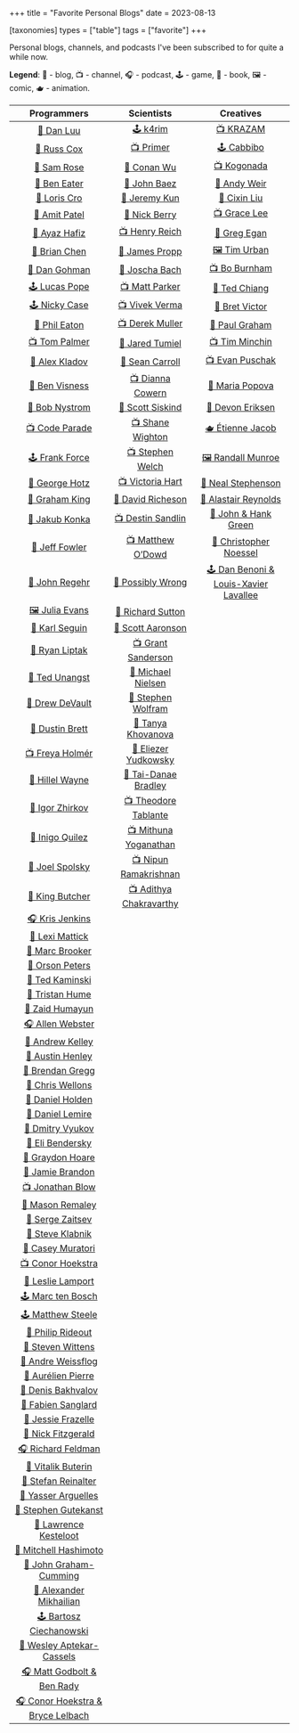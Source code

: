 +++
title = "Favorite Personal Blogs"
date = 2023-08-13

[taxonomies]
types = ["table"]
tags = ["favorite"]
+++

Personal blogs, channels, and podcasts I've been subscribed to for quite a while now.

<!-- more -->

**Legend**: 💭 - blog, 📺 - channel, 🎧 - podcast, 🕹️ - game, 📖 - book, 🖼️ - comic, 🫖 - animation.

|                              Programmers                              |                               Scientists                               |                             Creatives                              |
|:---------------------------------------------------------------------:|:----------------------------------------------------------------------:|:------------------------------------------------------------------:|
|                   [💭 Dan Luu](https://danluu.com/)                   |                 [🕹️ k4rim](https://scientific.place/)                 |            [📺 KRAZAM](https://www.youtube.com/@KRAZAM)            |
|               [💭 Russ Cox](https://research.swtch.com)               |           [📺 Primer](https://www.youtube.com/@PrimerBlobs)            |                  [🕹️ Cabbibo](https://cabbi.bo/)                  |
|                [💭 Sam Rose](https://samwho.dev/blog/)                |                  [💭 Conan Wu](https://conanwu.com/)                   |            [📺 Kogonada](https://kogonada.com/archive)             |
|           [💭 Ben Eater](https://www.youtube.com/@BenEater)           |       [💭 John Baez](https://math.ucr.edu/home/baez/README.html)       |            [📖 Andy Weir](https://andyweirauthor.com/)             |
|                  [💭 Loris Cro](https://kristoff.it)                  |                 [💭 Jeremy Kun](https://jeremykun.com)                 |               [📖 Cixin Liu](https://cixinliu.com/)                |
|              [💭 Amit Patel](https://amitp.blogspot.com)              |          [💭 Nick Berry](https://datagenetics.com/blog.html)           |   [📺 Grace Lee](https://www.youtube.com/@WhatsSoGreatAboutThat)   |
|                [💭 Ayaz Hafiz](https://ayazhafiz.com)                 |        [📺 Henry Reich](https://www.youtube.com/@MinutePhysics)        | [📖 Greg Egan](https://www.gregegan.net/BIBLIOGRAPHY/Online.html)  |
|              [💭 Brian Chen](https://blog.vero.site/all)              |          [💭 James Propp](https://mathenchant.wordpress.com/)          |          [🖼️ Tim Urban](https://waitbutwhy.com/archive/)          |
|           [💭 Dan Gohman](https://blog.sunfishcode.online)            |                    [💭 Joscha Bach](http://bach.ai)                    |        [📺 Bo Burnham](https://www.youtube.com/@boburnham)         |
|               [🕹️ Lucas Pope](https://www.dukope.com)                |        [📺 Matt Parker](https://www.youtube.com/@standupmaths)         | [📖 Ted Chiang](https://www.newyorker.com/contributors/ted-chiang) |
|                  [🕹️ Nicky Case](https://ncase.me)                   |          [📺 Vivek Verma](https://www.youtube.com/@vcubingx)           |              [💭 Bret Victor](http://worrydream.com)               |
|             [💭 Phil Eaton](https://notes.eatonphil.com)              |         [📺 Derek Muller](https://www.youtube.com/@veritasium)         |       [💭 Paul Graham](http://paulgraham.com/articles.html)        |
|         [📺 Tom Palmer](https://www.youtube.com/@contextfree)         |         [💭 Jared Tumiel](https://jaredtumiel.github.io/blog/)         |       [📺 Tim Minchin](https://www.youtube.com/@TimMinchin)        |
|              [💭 Alex Kladov](https://matklad.github.io)              |        [💭 Sean Carroll](https://www.preposterousuniverse.com/)        |      [📺 Evan Puschak](https://www.youtube.com/@Nerdwriter1)       |
|                [💭 Ben Visness](https://bvisness.me/)                 |        [📺 Dianna Cowern](https://www.youtube.com/@physicsgirl)        | [💭 Maria Popova](https://www.themarginalian.org/author/mpopova/)  |
|         [💭 Bob Nystrom](https://journal.stuffwithstuff.com/)         |        [💭 Scott Siskind](https://astralcodexten.substack.com)         |           [📖 Devon Eriksen](https://devoneriksen.com/)            |
|         [📺 Code Parade](https://www.youtube.com/@CodeParade)         |       [📺 Shane Wighton](https://www.youtube.com/@StuffMadeHere)       |              [🫖 Étienne Jacob](https://bleuje.com/)               |
|            [🕹️ Frank Force](https://generative.3d2k.com/)            |      [📺 Stephen Welch](https://www.youtube.com/@WelchLabsVideo)       |          [🖼️ Randall Munroe](https://xkcd.com/archive/)           |
|           [💭 George Hotz](https://geohot.github.io/blog/)            |           [📺 Victoria Hart](https://www.youtube.com/Vihart)           |       [📖 Neal Stephenson](https://www.nealstephenson.com/)        |
|               [💭 Graham King](https://darkcoding.net/)               |  [💭 David Richeson](https://divisbyzero.com/blog-division-by-zero/)   |     [📖 Alastair Reynolds](https://www.alastairreynolds.com/)      |
|              [💭 Jakub Konka](http://www.jakubkonka.com)              |     [📺 Destin Sandlin](https://www.youtube.com/@smartereveryday)      |         [💭 John & Hank Green](https://nerdfighteria.com)          |
|               [💭 Jeff Fowler](https://blog.jfo.click/)               |       [📺 Matthew O’Dowd](https://www.youtube.com/@pbsspacetime)       |       [💭 Christopher Noessel](https://scifiinterfaces.com)        |
|              [💭 John Regehr](https://blog.regehr.org/)               |        [💭 Possibly Wrong](https://possiblywrong.wordpress.com)        |  [🕹️ Dan Benoni & Louis-Xavier Lavallee](https://growth.design)   |
|                  [🖼️ Julia Evans](https://jvns.ca)                   |          [💭 Richard Sutton](http://www.incompleteideas.net)           |                                                                    |
|             [💭 Karl Seguin](https://www.openmymind.net/)             |            [💭 Scott Aaronson](https://scottaaronson.blog/)            |                                                                    |
|          [💭 Ryan Liptak](https://www.ryanliptak.com/blog/)           |       [📺 Grant Sanderson](https://www.youtube.com/@3blue1brown)       |                                                                    |
|             [💭 Ted Unangst](https://www.tedunangst.com/)             |           [💭 Michael Nielsen](https://michaelnielsen.org/)            |                                                                    |
|              [💭 Drew DeVault](https://drewdevault.com)               | [💭 Stephen Wolfram](https://writings.stephenwolfram.com/all-by-date/) |                                                                    |
|              [💭 Dustin Brett](https://dustinbrett.com/)              |         [💭 Tanya Khovanova](https://www.tanyakhovanova.com/)          |                                                                    |
|         [📺 Freya Holmér](https://www.youtube.com/@acegikmo)          |       [💭 Eliezer Yudkowsky](https://www.yudkowsky.net/sitemap/)       |                                                                    |
|   [💭 Hillel Wayne](https://buttondown.email/hillelwayne/archive/)    |      [💭 Tai-Danae Bradley](https://www.math3ma.com/categories/)       |                                                                    |
|           [💭 Igor Zhirkov](https://rubber-duck-typing.com)           |    [📺 Theodore Tablante](https://www.youtube.com/@BranchEducation)    |                                                                    |
|              [💭 Inigo Quilez](https://iquilezles.org/)               | [📺 Mithuna Yoganathan](https://www.youtube.com/@LookingGlassUniverse) |                                                                    |
|          [💭 Joel Spolsky](https://www.joelonsoftware.com/)           |      [📺 Nipun Ramakrishnan](https://www.youtube.com/@Reducible)       |                                                                    |
|                 [💭 King Butcher](https://kprotty.me)                 |       [📺 Adithya Chakravarthy](https://www.youtube.com/@Aleph0)       |                                                                    |
|         [🎧 Kris Jenkins](https://pod.link/developer-voices)          |                                                                        |                                                                    |
|            [💭 Lexi Mattick](https://kognise.dev/writing)             |                                                                        |                                                                    |
|            [💭 Marc Brooker](https://brooker.co.za/blog/)             |                                                                        |                                                                    |
|               [💭 Orson Peters](https://orlp.net/blog/)               |                                                                        |                                                                    |
|         [💭 Ted Kaminski](https://www.tedinski.com/archive/)          |                                                                        |                                                                    |
|           [💭 Tristan Hume](https://thume.ca/archive.html)            |                                                                        |                                                                    |
|          [💭 Zaid Humayun](https://redixhumayun.github.io/)           |                                                                        |                                                                    |
|         [🎧 Allen Webster](https://conversations.mr4th.com/)          |                                                                        |                                                                    |
|              [💭 Andrew Kelley](https://andrewkelley.me)              |                                                                        |                                                                    |
|        [💭 Austin Henley](https://austinhenley.com/blog.html)         |                                                                        |                                                                    |
|        [💭 Brendan Gregg](https://www.brendangregg.com/blog/)         |                                                                        |                                                                    |
|          [💭 Chris Wellons](https://nullprogram.com/index/)           |                                                                        |                                                                    |
|      [💭 Daniel Holden](https://www.theorangeduck.com/page/all)       |                                                                        |                                                                    |
|              [💭 Daniel Lemire](https://lemire.me/blog/)              |                                                                        |                                                                    |
|          [💭 Dmitry Vyukov](https://www.1024cores.net/home/)          |                                                                        |                                                                    |
|    [💭 Eli Bendersky](https://eli.thegreenplace.net/archives/all/)    |                                                                        |                                                                    |
|          [💭 Graydon Hoare](https://graydon2.dreamwidth.org)          |                                                                        |                                                                    |
|        [💭 Jamie Brandon](https://www.scattered-thoughts.net)         |                                                                        |                                                                    |
|         [📺 Jonathan Blow](https://www.youtube.com/@jblow888)         |                                                                        |                                                                    |
|        [💭 Mason Remaley](https://anthropicstudios.com/blog/)         |                                                                        |                                                                    |
|             [💭 Serge Zaitsev](https://zserge.com/posts/)             |                                                                        |                                                                    |
|         [💭 Steve Klabnik](https://steveklabnik.com/writing)          |                                                                        |                                                                    |
|         [💭 Casey Muratori](https://www.computerenhance.com/)         |                                                                        |                                                                    |
|       [📺 Conor Hoekstra](https://www.youtube.com/@code_report)       |                                                                        |                                                                    |
|        [💭 Leslie Lamport](https://lamport.azurewebsites.net/)        |                                                                        |                                                                    |
|            [🕹️ Marc ten Bosch](https://marctenbosch.com/)            |                                                                        |                                                                    |
|             [🕹️ Matthew Steele](https://mdsteele.games/)             |                                                                        |                                                                    |
|              [💭 Philip Rideout](https://prideout.net/)               |                                                                        |                                                                    |
|                 [💭 Steven Wittens](https://acko.net)                 |                                                                        |                                                                    |
|        [💭 Andre Weissflog](https://floooh.github.io/archive/)        |                                                                        |                                                                    |
|         [💭 Aurélien Pierre](https://eng.aurelienpierre.com/)         |                                                                        |                                                                    |
|           [💭 Denis Bakhvalov](https://easyperf.net/notes/)           |                                                                        |                                                                    |
|           [💭 Fabien Sanglard](https://fabiensanglard.net)            |                                                                        |                                                                    |
|                [💭 Jessie Frazelle](https://jess.dev/)                |                                                                        |                                                                    |
|           [💭 Nick Fitzgerald](https://fitzgeraldnick.com/)           |                                                                        |                                                                    |
|           [🎧 Richard Feldman](https://pod.link/1602572955)           |                                                                        |                                                                    |
|               [💭 Vitalik Buterin](https://vitalik.ca)                |                                                                        |                                                                    |
|      [💭 Stefan Reinalter](https://blog.molecular-matters.com/)       |                                                                        |                                                                    |
|             [💭 Yasser Arguelles](https://yasserarg.com/)             |                                                                        |                                                                    |
|      [💭 Stephen Gutekanst](https://devlog.hexops.com/archives/)      |                                                                        |                                                                    |
|      [💭 Lawrence Kesteloot](https://www.teamten.com/lawrence/)       |                                                                        |                                                                    |
|        [💭 Mitchell Hashimoto](https://mitchellh.com/writing)         |                                                                        |                                                                    |
|              [💭 John Graham-Cumming](https://jgc.org/)               |                                                                        |                                                                    |
|        [💭 Alexander Mikhailian](http://mikhailian.mova.org/)         |                                                                        |                                                                    |
|      [🕹️ Bartosz Ciechanowski](https://ciechanow.ski/archives/)      |                                                                        |                                                                    |
|        [💭 Wesley Aptekar-Cassels](https://blog.wesleyac.com)         |                                                                        |                                                                    |
| [🎧 Matt Godbolt & Ben Rady](https://www.twoscomplement.org/#podcast) |                                                                        |                                                                    |
|   [🎧 Conor Hoekstra & Bryce Lelbach](https://adspthepodcast.com/)    |                                                                        |                                                                    |
